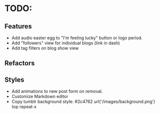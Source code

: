 # TODO:

## Features
* Add audio easter egg to "I'm feeling lucky" button or logo period.
* Add "followers" view for individual blogs (link in dash)
* Add tag filters on blog show view

## Refactors

## Styles
* Add animations to new post form on removal.
* Customize Markdown editor
* Copy tumblr background style: #2c4762 url('/images/background.png') top repeat-x
